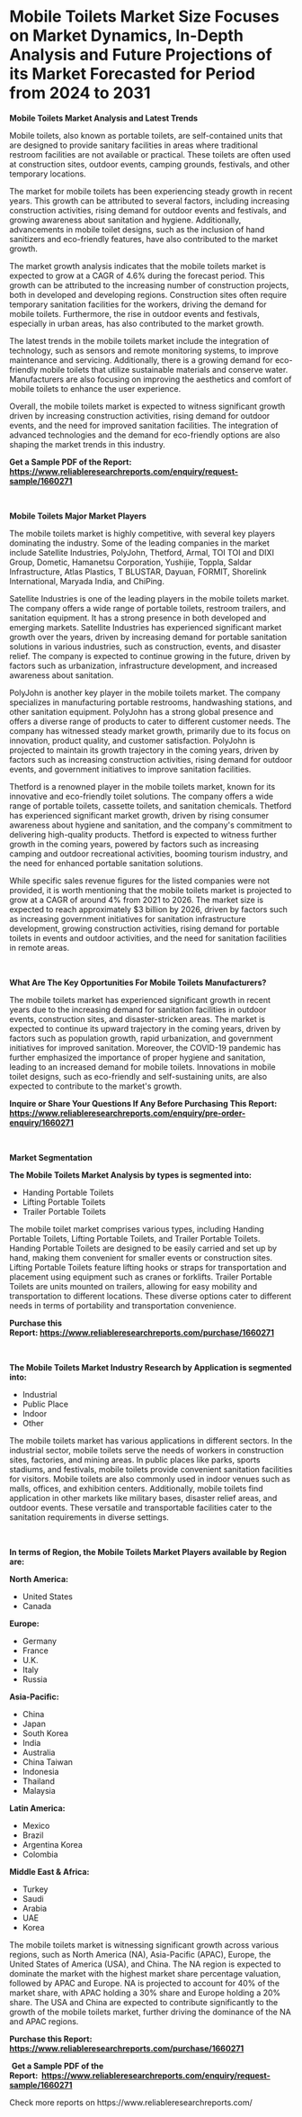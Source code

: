 <p><h1>Mobile Toilets Market Size Focuses on Market Dynamics, In-Depth Analysis and Future Projections of its Market Forecasted for Period from 2024 to 2031</h1></p><p><strong>Mobile Toilets Market Analysis and Latest Trends</strong></p>
<p><p>Mobile toilets, also known as portable toilets, are self-contained units that are designed to provide sanitary facilities in areas where traditional restroom facilities are not available or practical. These toilets are often used at construction sites, outdoor events, camping grounds, festivals, and other temporary locations.</p><p>The market for mobile toilets has been experiencing steady growth in recent years. This growth can be attributed to several factors, including increasing construction activities, rising demand for outdoor events and festivals, and growing awareness about sanitation and hygiene. Additionally, advancements in mobile toilet designs, such as the inclusion of hand sanitizers and eco-friendly features, have also contributed to the market growth.</p><p>The market growth analysis indicates that the mobile toilets market is expected to grow at a CAGR of 4.6% during the forecast period. This growth can be attributed to the increasing number of construction projects, both in developed and developing regions. Construction sites often require temporary sanitation facilities for the workers, driving the demand for mobile toilets. Furthermore, the rise in outdoor events and festivals, especially in urban areas, has also contributed to the market growth.</p><p>The latest trends in the mobile toilets market include the integration of technology, such as sensors and remote monitoring systems, to improve maintenance and servicing. Additionally, there is a growing demand for eco-friendly mobile toilets that utilize sustainable materials and conserve water. Manufacturers are also focusing on improving the aesthetics and comfort of mobile toilets to enhance the user experience.</p><p>Overall, the mobile toilets market is expected to witness significant growth driven by increasing construction activities, rising demand for outdoor events, and the need for improved sanitation facilities. The integration of advanced technologies and the demand for eco-friendly options are also shaping the market trends in this industry.</p></p>
<p><strong>Get a Sample PDF of the Report:&nbsp; <a href="https://www.reliableresearchreports.com/enquiry/request-sample/1660271">https://www.reliableresearchreports.com/enquiry/request-sample/1660271</a></strong></p>
<p>&nbsp;</p>
<p><strong>Mobile Toilets Major Market Players</strong></p>
<p><p>The mobile toilets market is highly competitive, with several key players dominating the industry. Some of the leading companies in the market include Satellite Industries, PolyJohn, Thetford, Armal, TOI TOI and DIXI Group, Dometic, Hamanetsu Corporation, Yushijie, Toppla, Saldar Infrastructure, Atlas Plastics, T BLUSTAR, Dayuan, FORMIT, Shorelink International, Maryada India, and ChiPing.</p><p>Satellite Industries is one of the leading players in the mobile toilets market. The company offers a wide range of portable toilets, restroom trailers, and sanitation equipment. It has a strong presence in both developed and emerging markets. Satellite Industries has experienced significant market growth over the years, driven by increasing demand for portable sanitation solutions in various industries, such as construction, events, and disaster relief. The company is expected to continue growing in the future, driven by factors such as urbanization, infrastructure development, and increased awareness about sanitation.</p><p>PolyJohn is another key player in the mobile toilets market. The company specializes in manufacturing portable restrooms, handwashing stations, and other sanitation equipment. PolyJohn has a strong global presence and offers a diverse range of products to cater to different customer needs. The company has witnessed steady market growth, primarily due to its focus on innovation, product quality, and customer satisfaction. PolyJohn is projected to maintain its growth trajectory in the coming years, driven by factors such as increasing construction activities, rising demand for outdoor events, and government initiatives to improve sanitation facilities.</p><p>Thetford is a renowned player in the mobile toilets market, known for its innovative and eco-friendly toilet solutions. The company offers a wide range of portable toilets, cassette toilets, and sanitation chemicals. Thetford has experienced significant market growth, driven by rising consumer awareness about hygiene and sanitation, and the company's commitment to delivering high-quality products. Thetford is expected to witness further growth in the coming years, powered by factors such as increasing camping and outdoor recreational activities, booming tourism industry, and the need for enhanced portable sanitation solutions.</p><p>While specific sales revenue figures for the listed companies were not provided, it is worth mentioning that the mobile toilets market is projected to grow at a CAGR of around 4% from 2021 to 2026. The market size is expected to reach approximately $3 billion by 2026, driven by factors such as increasing government initiatives for sanitation infrastructure development, growing construction activities, rising demand for portable toilets in events and outdoor activities, and the need for sanitation facilities in remote areas.</p></p>
<p>&nbsp;</p>
<p><strong>What Are The Key Opportunities For Mobile Toilets Manufacturers?</strong></p>
<p><p>The mobile toilets market has experienced significant growth in recent years due to the increasing demand for sanitation facilities in outdoor events, construction sites, and disaster-stricken areas. The market is expected to continue its upward trajectory in the coming years, driven by factors such as population growth, rapid urbanization, and government initiatives for improved sanitation. Moreover, the COVID-19 pandemic has further emphasized the importance of proper hygiene and sanitation, leading to an increased demand for mobile toilets. Innovations in mobile toilet designs, such as eco-friendly and self-sustaining units, are also expected to contribute to the market's growth.</p></p>
<p><strong>Inquire or Share Your Questions If Any Before Purchasing This Report: <a href="https://www.reliableresearchreports.com/enquiry/pre-order-enquiry/1660271">https://www.reliableresearchreports.com/enquiry/pre-order-enquiry/1660271</a></strong></p>
<p>&nbsp;</p>
<p><strong>Market Segmentation</strong></p>
<p><strong>The Mobile Toilets Market Analysis by types is segmented into:</strong></p>
<p><ul><li>Handing Portable Toilets</li><li>Lifting Portable Toilets</li><li>Trailer Portable Toilets</li></ul></p>
<p><p>The mobile toilet market comprises various types, including Handing Portable Toilets, Lifting Portable Toilets, and Trailer Portable Toilets. Handing Portable Toilets are designed to be easily carried and set up by hand, making them convenient for smaller events or construction sites. Lifting Portable Toilets feature lifting hooks or straps for transportation and placement using equipment such as cranes or forklifts. Trailer Portable Toilets are units mounted on trailers, allowing for easy mobility and transportation to different locations. These diverse options cater to different needs in terms of portability and transportation convenience.</p></p>
<p><strong>Purchase this Report:&nbsp;<a href="https://www.reliableresearchreports.com/purchase/1660271">https://www.reliableresearchreports.com/purchase/1660271</a></strong></p>
<p>&nbsp;</p>
<p><strong>The Mobile Toilets Market Industry Research by Application is segmented into:</strong></p>
<p><ul><li>Industrial</li><li>Public Place</li><li>Indoor</li><li>Other</li></ul></p>
<p><p>The mobile toilets market has various applications in different sectors. In the industrial sector, mobile toilets serve the needs of workers in construction sites, factories, and mining areas. In public places like parks, sports stadiums, and festivals, mobile toilets provide convenient sanitation facilities for visitors. Mobile toilets are also commonly used in indoor venues such as malls, offices, and exhibition centers. Additionally, mobile toilets find application in other markets like military bases, disaster relief areas, and outdoor events. These versatile and transportable facilities cater to the sanitation requirements in diverse settings.</p></p>
<p>&nbsp;</p>
<p><strong>In terms of Region, the Mobile Toilets Market Players available by Region are:</strong></p>
<p>
    <p> <strong> North America: </strong>
        <ul>
            <li>United States</li>
            <li>Canada</li>
        </ul>
        </p> 
    <p> <strong> Europe: </strong>
        <ul>
            <li>Germany</li>
            <li>France</li>
            <li>U.K.</li>
            <li>Italy</li>
            <li>Russia</li>
        </ul>
        </p> 
    <p> <strong> Asia-Pacific: </strong>
        <ul>
            <li>China</li>
            <li>Japan</li>
            <li>South Korea</li>
            <li>India</li>
            <li>Australia</li>
            <li>China Taiwan</li>
            <li>Indonesia</li>
            <li>Thailand</li>
            <li>Malaysia</li>
        </ul>
        </p> 
    <p> <strong> Latin America: </strong>
        <ul>
            <li>Mexico</li>
            <li>Brazil</li>
            <li>Argentina Korea</li>
            <li>Colombia</li>
        </ul>
        </p> 
    <p> <strong> Middle East & Africa: </strong>
        <ul>
            <li>Turkey</li>
            <li>Saudi</li>
            <li>Arabia</li>
            <li>UAE</li>
            <li>Korea</li>
        </ul>
    </p>
    </p>
<p><p>The mobile toilets market is witnessing significant growth across various regions, such as North America (NA), Asia-Pacific (APAC), Europe, the United States of America (USA), and China. The NA region is expected to dominate the market with the highest market share percentage valuation, followed by APAC and Europe. NA is projected to account for 40% of the market share, with APAC holding a 30% share and Europe holding a 20% share. The USA and China are expected to contribute significantly to the growth of the mobile toilets market, further driving the dominance of the NA and APAC regions.</p></p>
<p><strong>Purchase this Report: <a href="https://www.reliableresearchreports.com/purchase/1660271">https://www.reliableresearchreports.com/purchase/1660271</a></strong></p>
<p>&nbsp;<strong>Get a Sample PDF of the Report:&nbsp;&nbsp;<a href="https://www.reliableresearchreports.com/enquiry/request-sample/1660271">https://www.reliableresearchreports.com/enquiry/request-sample/1660271</a></strong></p>
<p><strong></strong></p>
<p>Check more reports on https://www.reliableresearchreports.com/</p>